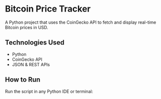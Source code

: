 # Bitcoin Price Tracker

A Python project that uses the CoinGecko API to fetch and display real-time Bitcoin prices in USD.

## Technologies Used
- Python
- CoinGecko API
- JSON & REST APIs

## How to Run
Run the script in any Python IDE or terminal:
